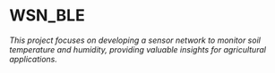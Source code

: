 # WSN_BLE
*This project focuses on developing a sensor network to monitor soil temperature and humidity, providing valuable insights for agricultural applications.*






